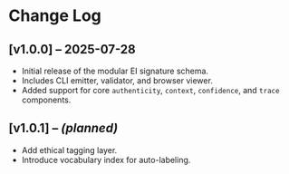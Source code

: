 # Change Log

## [v1.0.0] – 2025-07-28
- Initial release of the modular EI signature schema.
- Includes CLI emitter, validator, and browser viewer.
- Added support for core `authenticity`, `context`, `confidence`, and `trace` components.

## [v1.0.1] – *(planned)*
- Add ethical tagging layer.
- Introduce vocabulary index for auto-labeling.
